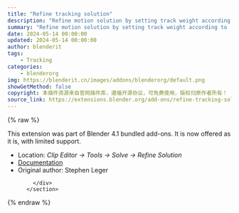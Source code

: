 ```yaml
---
title: "Refine tracking solution"
description: "Refine motion solution by setting track weight according to . ."
summary: "Refine motion solution by setting track weight according to . ."
date: 2024-05-14 00:00:00
updated: 2024-05-14 00:00:00
author: blenderit
tags: 
    - Tracking
categories:
    - blenderorg
img: https://blenderit.cn/images/addons/blenderorg/default.png
showGetMethod: false
copyright: 本插件资源来自官网插件库，遵循开源协议，可免费使用，版权归原作者所有！
source_link: https://extensions.blender.org/add-ons/refine-tracking-solution/
---
```


{% raw %}
<section id="about" class="mt-3">
            <div class="box style-rich-text">
              <p>This extension was part of Blender 4.1 bundled add-ons.
It is now offered as it is, with limited support.</p>
<ul>
<li>Location: <em>Clip Editor → Tools → Solve → Refine Solution</em></li>
<li><a rel="nofollow noopener noreferrer external" target="_blank" href="https://docs.blender.org/manual/en/4.1//addons/video_tools/refine_tracking.html">Documentation</a></li>
<li>Original author: Stephen Leger</li>
</ul>

            </div>
          </section>
<div style="display: none">blenderorg</div>
{% endraw %}